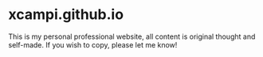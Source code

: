 # xcampi.github.io
This is my personal professional website, all content is original thought and self-made.
If you wish to copy, please let me know!
